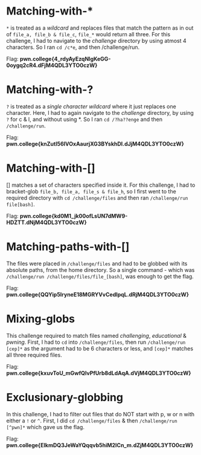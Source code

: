 # Matching-with-*

`*` is treated as a *wildcard* and replaces files that match the pattern as in out of `file_a, file_b & file_c`, `file_*` would return all three. For this challenge, I had to navigate to the *challenge* directory by using atmost 4 characters. So I ran `cd /c*e`, and then /challenge/run.

Flag: **pwn.college{4_rdyAyEzqNlgKeGG-0oygq2cR4.dFjM4QDL3YTO0czW}**

# Matching-with-?

`?` is treated as a *single character wildcard* where it just replaces one character. Here, I had to again navigate to the *challenge* directory, by using `?` for c & l, and without using *. So I ran `cd /?ha??enge` and then `/challenge/run`.

Flag: **pwn.college{knZutl56lVOxAaurjXG3BYskhDI.dJjM4QDL3YTO0czW}**

# Matching-with-[]

[] matches a set of characters specified inside it. For this challenge, I had to bracket-glob `file_b, file_a, file_s & file_h`, so I first went to the required directory with `cd /challenge/files` and then ran `/challenge/run file[bash]`.

Flag: **pwn.college{kd0M1_jk00ofLsUN7dMW9-HDZTT.dNjM4QDL3YTO0czW}**

# Matching-paths-with-[]

The files were placed in `/challenge/files` and had to be globbed with its absolute paths, from the home directory. So a single command - which was `/challenge/run /challenge/files/file_[bash]`, was enough to get the flag.

Flag: **pwn.college{QQYip5IryneE18MGRYVvCedIpqL.dRjM4QDL3YTO0czW}**

# Mixing-globs

This challenge required to match files named *challenging*, *educational* & *pwning*. First, I had to `cd` into `/challenge/files`, then run `/challenge/run [cep]*` as the argument had to be 6 characters or less, and `[cep]*` matches all three required files.

Flag: **pwn.college{kxuvToU_mGwfQIvPfUrb8dLdAqA.dVjM4QDL3YTO0czW}**

# Exclusionary-globbing

In this challenge, I had to filter out files that do NOT start with p, w or n with either a `!` or `^`. First, I did `cd /challenge/files` & then `/challenge/run [^pwn]*` which gave us the flag.

Flag: **pwn.college{EIkmDQ3JeWaYQqqvb5hiM2ICn_m.dZjM4QDL3YTO0czW}**